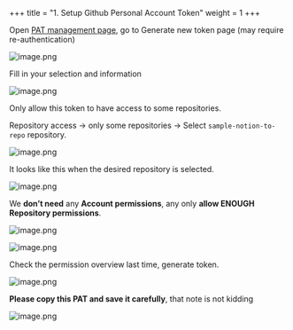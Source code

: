 +++
title = "1. Setup Github Personal Account Token"
weight = 1
+++


Open [PAT management page](https://github.com/settings/tokens?type=beta), go to Generate new token page (may require re-authentication)


![image.png](/images/003-iii-level-2-notion-to-github-repo/13-899990-image.png)


Fill in your selection and information


![image.png](/images/003-iii-level-2-notion-to-github-repo/13-431374-image.png)


Only allow this token to have access to some repositories.


Repository access → only some repositories → Select `sample-notion-to-repo` repository.


![image.png](/images/003-iii-level-2-notion-to-github-repo/13-941217-image.png)


It looks like this when the desired repository is selected.


![image.png](/images/003-iii-level-2-notion-to-github-repo/13-216812-image.png)


We **don’t need** any **Account permissions**, any only **allow ENOUGH** **Repository permissions**.


![image.png](/images/003-iii-level-2-notion-to-github-repo/13-274409-image.png)


![image.png](/images/003-iii-level-2-notion-to-github-repo/13-719915-image.png)


Check the permission overview last time, generate token.


![image.png](/images/003-iii-level-2-notion-to-github-repo/13-455774-image.png)


**Please copy this PAT and save it carefully**, that note is not kidding


![image.png](/images/003-iii-level-2-notion-to-github-repo/13-374728-image.png)


